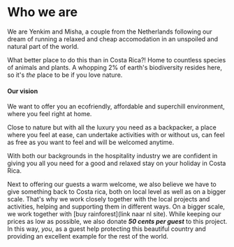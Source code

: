 # Who we are
We are Yenkim and Misha, a couple from the Netherlands following our dream of running a relaxed and cheap accomodation in an unspoiled and natural part of the world. 

What better place to do this than in Costa Rica?! Home to countless species of animals and plants. A whopping 2% of earth's biodiversity resides here, so it's _the_ place to be if you love nature. 

#### Our vision

We want to offer you an ecofriendly, affordable and superchill environment, where you feel right at home. 

Close to nature but with all the luxury you need as a backpacker, a place where you feel at ease, can undertake activities with or without us, can feel as free as you want to feel and will be welcomed anytime. 

With both our backgrounds in the hospitality industry we are confident in giving you all you need for a good and relaxed stay on your holiday in Costa Rica.

Next to offering our guests a warm welcome, we also believe we have to give something back to Costa rica, both on local level as well as on a bigger scale. That's why we work closely together with the local projects and activities, helping and supporting them in different ways.
On a bigger scale, we work together with [buy rainforest](link naar nl site). While keeping our prices as low as possible, we also donate **_50 cents per guest_** to this project. In this way, _you_, as a guest help protecting this beautiful country and providing an excellent example for the rest of the world.
